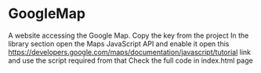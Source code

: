# GoogleMap
A website accessing the Google Map.
	Copy the key from the project 
	In the library section open the Maps JavaScript API and enable it
open this https://developers.google.com/maps/documentation/javascript/tutorial link and use the script required from that
Check the full code in index.html page
